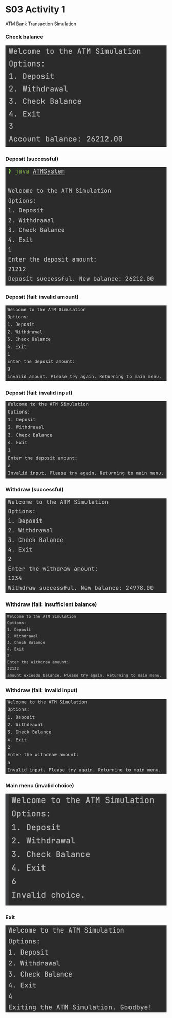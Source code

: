 # S03 Activity 1
ATM Bank Transaction Simulation

### Check balance
![Check Balance](screenshots/checkbalance.png?raw=true "Check Balance")

### Deposit (successful)
![Deposit (successful)"](screenshots/deposit.png?raw=true "Deposit (successful)")

### Deposit (fail: invalid amount)
![Deposit (fail: invalid amount)"](screenshots/deposit-fail-invalid-amount.png?raw=true "Deposit (fail: invalid amount)")

### Deposit (fail: invalid input)
![Deposit (fail: invalid input)"](screenshots/deposit-invalid-input.png?raw=true "Deposit (fail: invalid input)")

### Withdraw (successful)
![Withdraw (successful)"](screenshots/withdraw-success.png?raw=true "Withdraw (successful)")

### Withdraw (fail: insufficient balance)
![Withdraw (fail: insufficient balance)"](screenshots/withdraw-fail-insuf-balance.png?raw=true "Withdraw (fail: insufficient balance)")

### Withdraw (fail: invalid input)
![Withdraw (fail: invalid input)"](screenshots/withdraw-invalid-input.png?raw=true "Withdraw (fail: invalid input)")

### Main menu (invalid choice)
![Main menu (invalid choice)"](screenshots/main-menu-invalid-choice.png?raw=true "Main menu (invalid choice)")

### Exit
![Exit"](screenshots/exit.png?raw=true "Exit")